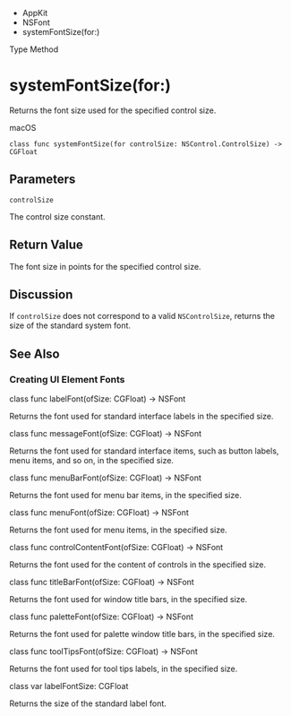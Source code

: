 

- AppKit
- NSFont
-  systemFontSize(for:) 

Type Method

# systemFontSize(for:)

Returns the font size used for the specified control size.

macOS

``` source
class func systemFontSize(for controlSize: NSControl.ControlSize) -> CGFloat
```

## Parameters 

`controlSize`  

The control size constant.

## Return Value

The font size in points for the specified control size.

## Discussion

If `controlSize` does not correspond to a valid `NSControlSize`, returns the size of the standard system font.

## See Also

### Creating UI Element Fonts

class func labelFont(ofSize: CGFloat) -> NSFont

Returns the font used for standard interface labels in the specified size.

class func messageFont(ofSize: CGFloat) -> NSFont

Returns the font used for standard interface items, such as button labels, menu items, and so on, in the specified size.

class func menuBarFont(ofSize: CGFloat) -> NSFont

Returns the font used for menu bar items, in the specified size.

class func menuFont(ofSize: CGFloat) -> NSFont

Returns the font used for menu items, in the specified size.

class func controlContentFont(ofSize: CGFloat) -> NSFont

Returns the font used for the content of controls in the specified size.

class func titleBarFont(ofSize: CGFloat) -> NSFont

Returns the font used for window title bars, in the specified size.

class func paletteFont(ofSize: CGFloat) -> NSFont

Returns the font used for palette window title bars, in the specified size.

class func toolTipsFont(ofSize: CGFloat) -> NSFont

Returns the font used for tool tips labels, in the specified size.

class var labelFontSize: CGFloat

Returns the size of the standard label font.

